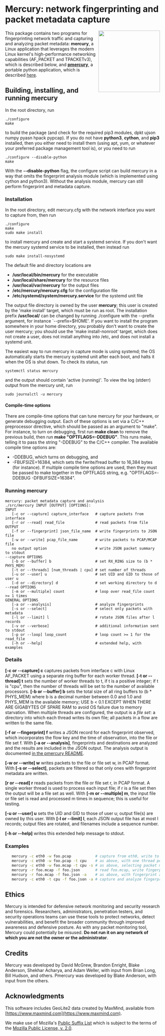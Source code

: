# Mercury: network fingerprinting and packet metadata capture
<img align="right" src="./mercury.png" width="200"> 

This package contains two programs for fingerprinting network traffic and capturing and analyzing packet metadata: **mercury**, a Linux application that leverages the modern Linux kernel's high-performance networking capabilities (AF_PACKET and TPACKETv3), which is described below, and [**pmercury**](python/README.md), a portable python application, which is described [here](python/README.md).

## Building, installing, and running mercury
In the root directory, run 
```
./configure 
make
```
to build the package (and check for the required pip3 modules, dpkt ujson numpy pyasn hpack pypcap).  If you do not have **python3**, **cython**, and **pip3** installed, then you either need to install them (using apt, yum, or whatever your preferred package management tool is), or you need to run 
```
./configure --disable-python
make
```
With the **--disable-python** flag, the configure script can build mercury in a way that omits the fingerprint analysis module (which is implemented using cython and python3).  Without the analysis module, mercury can still perform fingerprint and metadata capture.  

### Installation
In the root directory, edit mercury.cfg with the network interface you want to capture from, then run 
```
./configure
make
sudo make install
```
to install mercury and create and start a systemd service.  If you don't want the mercury systemd service to be installed, then instead run
```
sudo make install-nosystemd
```
The default file and directory locations are
   * __/usr/local/bin/mercury__ for the executable
   * __/usr/local/share/mercury__ for the resource files
   * __/usr/local/var/mercury__ for the output files
   * __/etc/mercury/mercury.cfg__ for the configuration file
   * __/etc/systemd/system/mercury.service__ for the systemd unit file

The output file directory is owned by the user **mercury**; this user is created by the 'make install' target, which must be run as root.  The installation prefix **/usr/local/** can be changed by running ./configure with the --prefix argument, for instance `--prefix=$HOME'.  If you want to install the program somewhere in your home directory, you probably don't want to create the user mercury; you should use the 'make install-nonroot' target, which does not create a user, does not install anything into /etc, and does not install a systemd unit.

The easiest way to run mercury in capture mode is using systemd; the OS automatically starts the mercury systemd unit after each boot, and halts it when the OS is shut down.  To check its status, run
```
systemctl status mercury
```
and the output should contain 'active (running)'.  To view the log (stderr) output from the mercury unit, run
```
sudo journalctl -u mercury
```


#### Compile-time options
There are compile-time options that can tune mercury for your hardware, or generate debugging output.  Each of these options is set via a C/C++ preprocessor directive, which should be passed as an argument to "make".   For instance, to turn on debugging, first run **make clean** to remove the previous build, then run **make "OPTFLAGS=-DDEBUG"**.   This runs make, telling it to pass the string "-DDEBUG" to the C/C++ compiler.  The available compile time options are:
   * -DDEBUG, which turns on debugging, and
   * -FBUFSIZE=16384, which sets the fwrite/fread buffer to 16,384 bytes (for instance).
If multiple compile time options are used, then they must be passed to make together in the OPTFLAGS string, e.g. "OPTFLAGS=-DDEBUG -DFBUFSIZE=16384".

### Running mercury
```
mercury: packet metadata capture and analysis
./src/mercury INPUT [OUTPUT] [OPTIONS]:
INPUT
   [-c or --capture] capture_interface   # capture packets from interface
   [-r or --read] read_file              # read packets from file
OUTPUT
   [-f or --fingerprint] json_file_name  # write fingerprints to JSON file
   [-w or --write] pcap_file_name        # write packets to PCAP/MCAP file
   no output option                      # write JSON packet summary to stdout
--capture OPTIONS
   [-b or --buffer] b                    # set RX_RING size to (b * PHYS_MEM)
   [-t or --threads] [num_threads | cpu] # set number of threads
   [-u or --user] u                      # set UID and GID to those of user u
   [-d or --directory] d                 # set working directory to d
--read OPTIONS
   [-m or --multiple] count              # loop over read_file count >= 1 times
GENERAL OPTIONS
   [-a or --analysis]                    # analyze fingerprints
   [-s or --select]                      # select only packets with metadata
   [-l or --limit] l                     # rotate JSON files after l records
   [-v or --verbose]                     # additional information sent to stdout
   [-p or --loop] loop_count             # loop count >= 1 for the read_file
   [-h or --help]                        # extended help, with examples
```

### Details

   **[-c or --capture] c** captures packets from interface c with Linux AF_PACKET
   using a separate ring buffer for each worker thread.  **[-t or --thread] t**
   sets the number of worker threads to t, if t is a positive integer; if t is
   "cpu", then the number of threads will be set to the number of available
   processors.  **[-b or --buffer] b** sets the total size of all ring buffers to
   (b * PHYS_MEM) where b is a decimal number between 0.0 and 1.0 and PHYS_MEM
   is the available memory; USE b < 0.1 EXCEPT WHEN THERE ARE GIGABYTES OF SPARE
   RAM to avoid OS failure due to memory starvation.  When multiple threads are
   configured, the output is a *file set*: a directory into which each thread
   writes its own file; all packets in a flow are written to the same file.

   **[-f or --fingerprint] f** writes a JSON record for each fingerprint observed,
   which incorporates the flow key and the time of observation, into the file or
   file set f.  With **[-a or --analysis]**, fingerprints and destinations are
   analyzed and the results are included in the JSON output.  The analysis output
   is documented [in the pmercury README](python/README.md).

   **[-w or --write] w** writes packets to the file or file set w, in PCAP format.
   With **[-s or --select]**, packets are filtered so that only ones with
   fingerprint metadata are written.

   **[r or --read] r** reads packets from the file or file set r, in PCAP format.
   A single worker thread is used to process each input file; if r is a file set
   then the output will be a file set as well.  With **[-m or --multiple] m**, the
   input file or file set is read and processed m times in sequence; this is
   useful for testing.

   **[-u or --user] u** sets the UID and GID to those of user u; output file(s)
   are owned by this user.  With **[-l or --limit] l**, each JSON output file has
   at most l records; output files are rotated, and filenames include a sequence
   number.

   **[-h or --help]** writes this extended help message to stdout.

### Examples
```bash
   mercury -c eth0 -w foo.pcap           # capture from eth0, write to foo.pcap
   mercury -c eth0 -w foo.pcap -t cpu    # as above, with one thread per CPU
   mercury -c eth0 -w foo.mcap -t cpu -s # as above, selecting packet metadata
   mercury -r foo.mcap -f foo.json       # read foo.mcap, write fingerprints
   mercury -r foo.mcap -f foo.json -a    # as above, with fingerprint analysis
   mercury -c eth0 -t cpu -f foo.json -a # capture and analyze fingerprints
```

## Ethics
Mercury is intended for defensive network monitoring and security research and forensics.  Researchers, administrators, penetration testers, and security operations teams can use these tools to protect networks, detect vulnerabilities, and benefit the broader community through improved awareness and defensive posture. As with any packet monitoring tool, Mercury could potentially be misused. **Do not run it on any network of which you are not the owner or the administrator**.

## Credits
Mercury was developed by David McGrew, Brandon Enright, Blake Anderson, Shekhar Acharya, and Adam Weller, with input from Brian Long, Bill Hudson, and others.  Pmercury was developed by Blake Anderson, with input from the others.  

## Acknowledgments
This software includes GeoLite2 data created by MaxMind, available from [https://www.maxmind.com](https://www.maxmind.com).

We make use of Mozilla's [Public Suffix List](https://publicsuffix.org/list/) which is subject to the terms of the [Mozilla Public License, v. 2.0](https://mozilla.org/MPL/2.0/).
